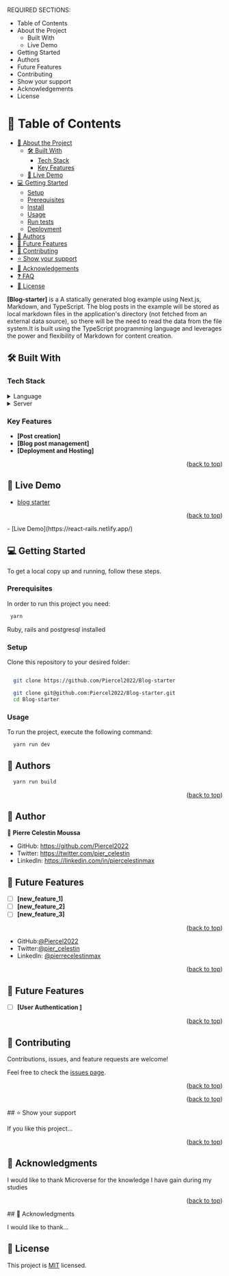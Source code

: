 
REQUIRED SECTIONS:
- Table of Contents
- About the Project
  - Built With
  - Live Demo
- Getting Started
- Authors
- Future Features
- Contributing
- Show your support
- Acknowledgements
- License

# 📗 Table of Contents

- [📖 About the Project](#about-project)
  - [🛠 Built With](#built-with)
    - [Tech Stack](#tech-stack)
    - [Key Features](#key-features)
  - [🚀 Live Demo](#live-demo)
- [💻 Getting Started](#getting-started)
  - [Setup](#setup)
  - [Prerequisites](#prerequisites)
  - [Install](#install)
  - [Usage](#usage)
  - [Run tests](#run-tests)
  - [Deployment](#triangular_flag_on_post-deployment)
- [👥 Authors](#authors)
- [🔭 Future Features](#future-features)
- [🤝 Contributing](#contributing)
- [⭐️ Show your support](#support)
- [🙏 Acknowledgements](#acknowledgements)
- [❓ FAQ](#faq)
- [📝 License](#license)

**[Blog-starter]** is a A statically generated blog example using Next.js, Markdown, and TypeScript.
The blog posts in the example will be stored as local markdown files in the application's directory (not fetched from an external data source), 
so there will be the need to read the data from the file system.It is built using the TypeScript programming language and leverages the power and flexibility of Markdown for content creation.

## 🛠 Built With <a name="built-with"></a>

### Tech Stack <a name="tech-stack"></a>

<details>
  <summary>Language</summary>
  <ul>
    <li><a href="https://www.typescriptlang.org/">Typescript</a></li>
  </ul>
</details>

<details>
  <summary>Server</summary>
  <ul>
    <li><a href="https://nextjs.org//">Next.js</a></li>

<details>
  <summary>
    Markdown is a text-to-HTML conversion tool for web writers. Markdown allows you to write using an easy-to-read, easy-to-write plain text format, 
    then convert it to structurally valid XHTML (or HTML).
  </summary>
  <ul>
    <li><a href=" https://daringfireball.net/projects/markdown/">Markdown</a></li>
  </ul>
</details>

<details>
<summary>MD</summary>
  <ul>
    <li><a href="https://daringfireball.net/projects/markdown/">MarkDown</a></li>
  </ul>
</details>


### Key Features <a name="key-features"></a>


- **[key_feature_1]**
- **[key_feature_2]**
- **[key_feature_3]**

![Screenshot1](https://github.com/Piercel2022/Blog-starter/assets/98626003/a5a70ca4-603c-4bd4-996f-175e8ce1eb95)

![Screenshot2](https://github.com/Piercel2022/Blog-starter/assets/98626003/91d5ef2b-0d23-4b9b-a43b-14d66a4e07f5)

![Screenshot3](https://github.com/Piercel2022/Blog-starter/assets/98626003/4dc89028-e97f-4b07-abed-df1f711c7313)

<summary>
  TypeScript is a strongly typed programming language that builds on JavaScript, giving you better tooling at any scale.
</summary>
  <ul>
    <li><a href="https://www.typescriptlang.org/">typescript</a></li>
  </ul>
</details>

### Key Features <a name="key-features"></a>

- **[Post creation]**
- **[Blog post management]**
- **[Deployment and Hosting]**


<p align="right">(<a href="#readme-top">back to top</a>)</p>

## 🚀 Live Demo <a name="live-demo"></a>


- [blog starter](https://enchanting-mermaid-76fefa.netlify.app/)

<p align="right">(<a href="#readme-top">back to top</a>)</p>
- [Live Demo](https://react-rails.netlify.app/)


## 💻 Getting Started <a name="getting-started"></a>


To get a local copy up and running, follow these steps.
### Prerequisites

In order to run this project you need:

```sh
 yarn
```
Ruby, rails and postgresql installed
### Setup

Clone this repository to your desired folder:

```sh

  git clone https://github.com/Piercel2022/Blog-starter
```
```sh
  git clone git@github.com:Piercel2022/Blog-starter.git
  cd Blog-starter
```
### Usage

To run the project, execute the following command:


```sh
  yarn run dev
```
## 👥 Authors <a name="authors"></a>
```sh
  yarn run build
```


<p align="right">(<a href="#readme-top">back to top</a>)</p>


## 👥 Author <a name="author"></a>

👤 **Pierre Celestin Moussa**
- GitHub: https://github.com/Piercel2022
- Twitter: https://twitter.com/pier_celestin
- LinkedIn: https://linkedin.com/in/piercelestinmax

<!-- FUTURE FEATURES -->

## 🔭 Future Features <a name="future-features"></a>



- [ ] **[new_feature_1]**
- [ ] **[new_feature_2]**
- [ ] **[new_feature_3]**

<p align="right">(<a href="#readme-top">back to top</a>)</p>

<!-- CONTRIBUTING -->

- GitHub:[@Piercel2022](https://github.com/Piercel2022)
- Twitter:[@pier_celestin](https://twitter.com/pier_celestin)
- LinkedIn: [@pierrecelestinmax](https://linkedin.com/in/pierrecelestinmax)

<p align="right">(<a href="#readme-top">back to top</a>)</p>

## 🔭 Future Features <a name="future-features"></a>

- [ ] **[User Authentication ]**

<p align="right">(<a href="#readme-top">back to top</a>)</p>

## 🤝 Contributing <a name="contributing"></a>

Contributions, issues, and feature requests are welcome!

Feel free to check the [issues page](../../issues/).

<p align="right">(<a href="#readme-top">back to top</a>)</p>

<!-- SUPPORT -->

<p align="right">(<a href="#readme-top">back to top</a>)</p>
## ⭐️ Show your support <a name="support"></a>


If you like this project...

<p align="right">(<a href="#readme-top">back to top</a>)</p>
<!-- ACKNOWLEDGEMENTS -->

## 🙏 Acknowledgments <a name="acknowledgements"></a>


I would like to thank Microverse for the knowledge I have gain during my studies

<p align="right">(<a href="#readme-top">back to top</a>)</p>
## 🙏 Acknowledgments <a name="acknowledgements"></a>


I would like to thank...


## 📝 License <a name="license"></a>

This project is [MIT](./LICENSE) licensed.

